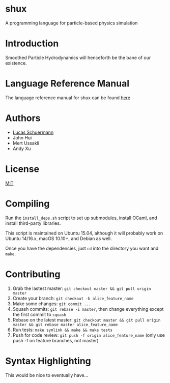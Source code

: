 # shux
A programming language for particle-based physics simulation

# Introduction

Smoothed Particle Hydrodynamics will henceforth be the bane of our existence.

# Language Reference Manual

The language reference manual for shux can be found [here](https://github.com/cerrno/shux/blob/master/shux%20lrm.pdf)
# Authors
- [Lucas Schuermann](http://lvs.io/)
- John Hui
- Mert Ussakli
- Andy Xu

# License
[MIT](https://lucasschuermann.com/license.txt)

# Compiling

Run the `install_deps.sh` script to set up submodules, install OCaml, and install third-party libraries.

This script is maintained on Ubuntu 15.04, although it will probably work on Ubuntu 14/16.x,
macOS 10.10+, and Debian as well.

Once you have the dependencies, just `cd` into the directory you want and `make`.

# Contributing

1. Grab the lastest master: `git checkout master && git pull origin master`
2. Create your branch: `git checkout -b alice_feature_name`
3. Make some changes: `git commit ...`
4. Squash commits: `git rebase -i master`, then change everything except the first commit to `squash`
5. Rebase on the latest master: `git checkout master && git pull origin master && git rebase master alice_feature_name`
6. Run tests: `make symlink && make && make tests`
7. Push for code review: `git push -f origin alice_feature_name` (only use push -f on feature branches, not master)

# Syntax Highlighting

This would be nice to eventually have...

